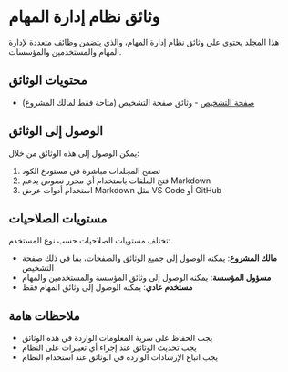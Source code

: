 # وثائق نظام إدارة المهام

هذا المجلد يحتوي على وثائق نظام إدارة المهام، والذي يتضمن وظائف متعددة لإدارة المهام والمستخدمين والمؤسسات.

## محتويات الوثائق

- [صفحة التشخيص](./debug/README.md) - وثائق صفحة التشخيص (متاحة فقط لمالك المشروع)

## الوصول إلى الوثائق

يمكن الوصول إلى هذه الوثائق من خلال:

1. تصفح المجلدات مباشرة في مستودع الكود
2. فتح الملفات باستخدام أي محرر نصوص يدعم Markdown
3. استخدام أدوات عرض Markdown مثل VS Code أو GitHub

## مستويات الصلاحيات

تختلف مستويات الصلاحيات حسب نوع المستخدم:

- **مالك المشروع**: يمكنه الوصول إلى جميع الوثائق والصفحات، بما في ذلك صفحة التشخيص
- **مسؤول المؤسسة**: يمكنه الوصول إلى وثائق المؤسسة والمستخدمين والمهام
- **مستخدم عادي**: يمكنه الوصول إلى وثائق المهام فقط

## ملاحظات هامة

- يجب الحفاظ على سرية المعلومات الواردة في هذه الوثائق
- يجب تحديث الوثائق عند إجراء أي تغييرات على النظام
- يجب اتباع الإرشادات الواردة في الوثائق عند استخدام النظام
